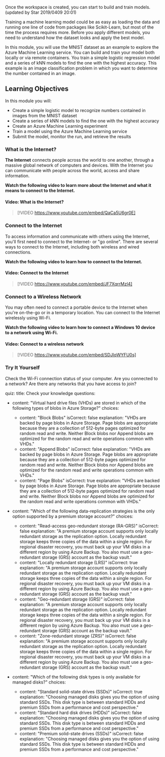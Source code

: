 
Once the workspace is created, you can start to build and train models.  (updated by Star 2019/0409 20:01)

Training a machine learning model could be as easy as loading the data and running one line of code from packages like Scikit-Learn, but most of the time the process requires more. Before you apply different models, you need to understand how the dataset looks and apply the best model.

In this module, you will use the MNIST dataset as an example to explore the Azure Machine Learning service. You can build and train your model both locally or via remote containers. You  train a simple logistic regression model and a series of kNN models to find the one with the highest accuracy. This example is an image classification problem in which you want to determine the number contained in an image.

## Learning Objectives

In this module you will:

- Create a simple logistic model to recognize numbers contained in images from the MNIST dataset
- Create a series of kNN models to find the one with the highest accuracy
- Create an Azure Machine Learning experiment
- Train a model using the Azure Machine Learning service
- Submit the model, monitor the run, and retrieve the results


### What is the Internet?

**The Internet** connects people across the world to one another, through a massive global network of computers and devices. With the Internet you can communicate with people across the world, access and share information.

**Watch the following video to learn more about the Internet and what it means to connect to the Internet.**


#### Video: What is the Internet?
> [!VIDEO https://www.youtube.com/embed/QaCa5U6gr0E]

### Connect to the Internet

To access information and communicate with others using the Internet, you'll first need to connect to the Internet- or "go online". There are several ways to connect to the Internet, including both wireless and wired connections.

**Watch the following video to learn how to connect to the Internet.**


#### Video: Connect to the Internet
> [!VIDEO https://www.youtube.com/embed/JF7XqrrMzl4]

### Connect to a Wireless Network

You may often need to connect a portable device to the Internet when you're on-the-go or in a temporary location.  You can connect to the Internet wirelessly using Wi-Fi.

**Watch the following video to learn how to connect a Windows 10 device to a network using Wi-Fi.**


#### Video: Connect to a wireless network
> [!VIDEO https://www.youtube.com/embed/SDJlqWYFU0s]


### Try It Yourself

Check the Wi-Fi connection status of your computer.  Are you connected to a network?  Are there any networks that you have access to join?

quiz:
  title: Check your knowledge
  questions:

  - content: "Virtual hard drive files (VHDs) are stored in which of the following types of blobs in Azure Storage?"
    choices: 
    - content: "Block Blobs"
      isCorrect: false
      explanation: "VHDs are backed by page blobs in Azure Storage. Page blobs are appropriate because they are a collection of 512-byte pages optimized for random read and write. Neither Block blobs nor Append blobs are optimized for the random read and write operations common with VHDs."
    - content: "Append Blobs"
      isCorrect: false
      explanation: "VHDs are backed by page blobs in Azure Storage. Page blobs are appropriate because they are a collection of 512-byte pages optimized for random read and write. Neither Block blobs nor Append blobs are optimized for the random read and write operations common with VHDs."
    - content: "Page Blobs"
      isCorrect: true
      explanation: "VHDs are backed by page blobs in Azure Storage. Page blobs are appropriate because they are a collection of 512-byte pages optimized for random read and write. Neither Block blobs nor Append blobs are optimized for the random read and write operations common with VHDs."

  - content: "Which of the following data-replication strategies is the only option supported by a premium storage account?"
    choices: 
    - content: "Read-access geo-redundant storage (RA-GRS)"
      isCorrect: false
      explanation: "A premium storage account supports only locally redundant storage as the replication option. Locally redundant storage keeps three copies of the data within a single region. For regional disaster recovery, you must back up your VM disks in a different region by using Azure Backup. You also must use a geo-redundant storage (GRS) account as the backup vault."
    - content: "Locally redundant storage (LRS)"
      isCorrect: true
      explanation: "A premium storage account supports only locally redundant storage as the replication option. Locally redundant storage keeps three copies of the data within a single region. For regional disaster recovery, you must back up your VM disks in a different region by using Azure Backup. You also must use a geo-redundant storage (GRS) account as the backup vault."
    - content: "Geo-redundant storage (GRS)"
      isCorrect: false
      explanation: "A premium storage account supports only locally redundant storage as the replication option. Locally redundant storage keeps three copies of the data within a single region. For regional disaster recovery, you must back up your VM disks in a different region by using Azure Backup. You also must use a geo-redundant storage (GRS) account as the backup vault."
    - content: "Zone-redundant storage (ZRS)"
      isCorrect: false
      explanation: "A premium storage account supports only locally redundant storage as the replication option. Locally redundant storage keeps three copies of the data within a single region. For regional disaster recovery, you must back up your VM disks in a different region by using Azure Backup. You also must use a geo-redundant storage (GRS) account as the backup vault."

  - content: "Which of the following disk types is only available for managed disks?"
    choices: 
    - content: "Standard solid-state drives (SSDs)"
      isCorrect: true
      explanation: "Choosing managed disks gives you the option of using standard SSDs. This disk type is between standard HDDs and premium SSDs from a performance and cost perspective."
    - content: "Standard hard disk drives (HDDs)"
      isCorrect: false
      explanation: "Choosing managed disks gives you the option of using standard SSDs. This disk type is between standard HDDs and premium SSDs from a performance and cost perspective."
    - content: "Premium solid-state drives (SSDs)"
      isCorrect: false
      explanation: "Choosing managed disks gives you the option of using standard SSDs. This disk type is between standard HDDs and premium SSDs from a performance and cost perspective."